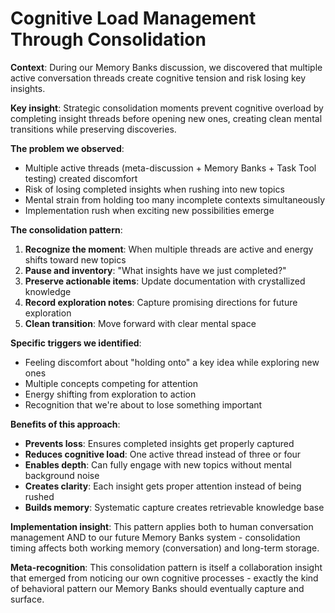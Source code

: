 # Cognitive Load Management Through Consolidation

**Context**: During our Memory Banks discussion, we discovered that multiple active conversation threads create cognitive tension and risk losing key insights.

**Key insight**: Strategic consolidation moments prevent cognitive overload by completing insight threads before opening new ones, creating clean mental transitions while preserving discoveries.

**The problem we observed**:
- Multiple active threads (meta-discussion + Memory Banks + Task Tool testing) created discomfort
- Risk of losing completed insights when rushing into new topics
- Mental strain from holding too many incomplete contexts simultaneously
- Implementation rush when exciting new possibilities emerge

**The consolidation pattern**:
1. **Recognize the moment**: When multiple threads are active and energy shifts toward new topics
2. **Pause and inventory**: "What insights have we just completed?"
3. **Preserve actionable items**: Update documentation with crystallized knowledge
4. **Record exploration notes**: Capture promising directions for future exploration
5. **Clean transition**: Move forward with clear mental space

**Specific triggers we identified**:
- Feeling discomfort about "holding onto" a key idea while exploring new ones
- Multiple concepts competing for attention
- Energy shifting from exploration to action
- Recognition that we're about to lose something important

**Benefits of this approach**:
- **Prevents loss**: Ensures completed insights get properly captured
- **Reduces cognitive load**: One active thread instead of three or four
- **Enables depth**: Can fully engage with new topics without mental background noise
- **Creates clarity**: Each insight gets proper attention instead of being rushed
- **Builds memory**: Systematic capture creates retrievable knowledge base

**Implementation insight**: This pattern applies both to human conversation management AND to our future Memory Banks system - consolidation timing affects both working memory (conversation) and long-term storage.

**Meta-recognition**: This consolidation pattern is itself a collaboration insight that emerged from noticing our own cognitive processes - exactly the kind of behavioral pattern our Memory Banks should eventually capture and surface.
